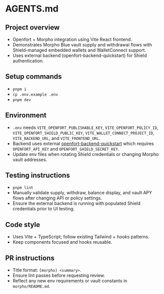 # AGENTS.md

## Project overview
- Openfort + Morpho integration using Vite React frontend.
- Demonstrates Morpho Blue vault supply and withdrawal flows with Shield-managed embedded wallets and WalletConnect support.
- Uses external backend (openfort-backend-quickstart) for Shield authentication.

## Setup commands
- `pnpm i`
- `cp .env.example .env`
- `pnpm dev`

## Environment
- `.env` needs `VITE_OPENFORT_PUBLISHABLE_KEY`, `VITE_OPENFORT_POLICY_ID`, `VITE_OPENFORT_SHIELD_PUBLIC_KEY`, `VITE_WALLET_CONNECT_PROJECT_ID`, `VITE_BACKEND_URL`, and `VITE_FRONTEND_URL`.
- Backend uses external [openfort-backend-quickstart](https://github.com/openfort-xyz/openfort-backend-quickstart) which requires `OPENFORT_API_KEY` and `OPENFORT_SHIELD_SECRET_KEY`.
- Update env files when rotating Shield credentials or changing Morpho vault addresses.

## Testing instructions
- `pnpm lint`
- Manually validate supply, withdraw, balance display, and vault APY flows after changing API or policy settings.
- Ensure the external backend is running with populated Shield credentials prior to UI testing.

## Code style
- Uses Vite + TypeScript; follow existing Tailwind + hooks patterns.
- Keep components focused and hooks reusable.

## PR instructions
- Title format: `[morpho] <summary>`.
- Ensure lint passes before requesting review.
- Reflect any new env requirements or vault constants in `morpho/README.md`.

